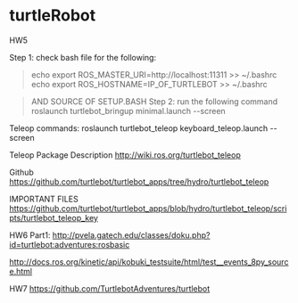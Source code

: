 # turtleRobot

HW5



Step 1: check bash file for the following:
> echo export ROS_MASTER_URI=http://localhost:11311 >> ~/.bashrc
> echo export ROS_HOSTNAME=IP_OF_TURTLEBOT >> ~/.bashrc

> AND SOURCE OF SETUP.BASH
Step 2: run the following command
 roslaunch turtlebot_bringup minimal.launch --screen

Teleop commands:
roslaunch turtlebot_teleop keyboard_teleop.launch --screen


Teleop Package Description
http://wiki.ros.org/turtlebot_teleop

Github
https://github.com/turtlebot/turtlebot_apps/tree/hydro/turtlebot_teleop

IMPORTANT FILES
https://github.com/turtlebot/turtlebot_apps/blob/hydro/turtlebot_teleop/scripts/turtlebot_teleop_key

HW6
Part1: http://pvela.gatech.edu/classes/doku.php?id=turtlebot:adventures:rosbasic

http://docs.ros.org/kinetic/api/kobuki_testsuite/html/test__events_8py_source.html

HW7
https://github.com/TurtlebotAdventures/turtlebot 
